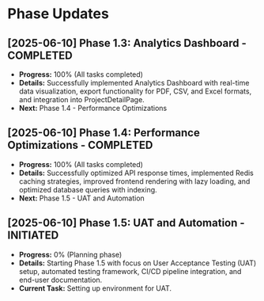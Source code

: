 # Phase Updates

## [2025-06-10] Phase 1.3: Analytics Dashboard - COMPLETED
- **Progress:** 100% (All tasks completed)
- **Details:** Successfully implemented Analytics Dashboard with real-time data visualization, export functionality for PDF, CSV, and Excel formats, and integration into ProjectDetailPage.
- **Next:** Phase 1.4 - Performance Optimizations

## [2025-06-10] Phase 1.4: Performance Optimizations - COMPLETED
- **Progress:** 100% (All tasks completed)
- **Details:** Successfully optimized API response times, implemented Redis caching strategies, improved frontend rendering with lazy loading, and optimized database queries with indexing.
- **Next:** Phase 1.5 - UAT and Automation

## [2025-06-10] Phase 1.5: UAT and Automation - INITIATED
- **Progress:** 0% (Planning phase)
- **Details:** Starting Phase 1.5 with focus on User Acceptance Testing (UAT) setup, automated testing framework, CI/CD pipeline integration, and end-user documentation.
- **Current Task:** Setting up environment for UAT.

